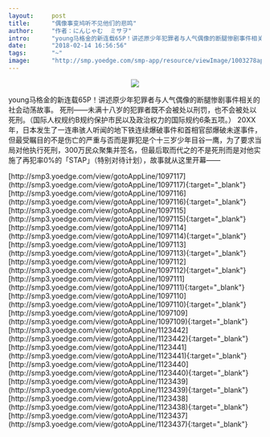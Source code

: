 ```yaml
---
layout:     post
title:      "偶像事变鸠听不见他们的悲鸣"
author:     "作者：にんじゃむ  ミサヲ"
intro:      "young马格金的新连载65P！讲述原少年犯罪者与人气偶像的断腿惨剧事件相关的社会动荡故事。 死刑——未满十八岁的犯罪者既不会被处以刑罚，也不会被处以死刑。（国际人权规约B规约保护市民以及政治权力的国际规约6条五项。） 20XX年，日本发生了一连串骇人听闻的地下铁连续爆破事件和首相官邸爆破未遂事件，但最受瞩目的不是伤亡的严重与否而是罪犯是个十三岁少年目谷一鹰，为了要求当局对他执行死刑，300万民众聚集并签名，但最后取而代之的不是死刑而是对他实施了再犯率0%的「STAP」（特别对待计划），故事就从这里开幕——"
date:       "2018-02-14 16:56:56"
tags:       "~"
image:      "http://smp.yoedge.com/smp-app/resource/viewImage/1003278appline.png"
---
```

<div style="text-align: center">
<p><img src="http://smp.yoedge.com/smp-app/resource/viewImage/1003278appline.png"/></p>
</div>
<p class="post-meta">
<span>young马格金的新连载65P！讲述原少年犯罪者与人气偶像的断腿惨剧事件相关的社会动荡故事。 死刑——未满十八岁的犯罪者既不会被处以刑罚，也不会被处以死刑。（国际人权规约B规约保护市民以及政治权力的国际规约6条五项。） 20XX年，日本发生了一连串骇人听闻的地下铁连续爆破事件和首相官邸爆破未遂事件，但最受瞩目的不是伤亡的严重与否而是罪犯是个十三岁少年目谷一鹰，为了要求当局对他执行死刑，300万民众聚集并签名，但最后取而代之的不是死刑而是对他实施了再犯率0%的「STAP」（特别对待计划），故事就从这里开幕——</span>
</p>
[http://smp3.yoedge.com/view/gotoAppLine/1097117](http://smp3.yoedge.com/view/gotoAppLine/1097117){:target="_blank"}
[http://smp3.yoedge.com/view/gotoAppLine/1097116](http://smp3.yoedge.com/view/gotoAppLine/1097116){:target="_blank"}
[http://smp3.yoedge.com/view/gotoAppLine/1097115](http://smp3.yoedge.com/view/gotoAppLine/1097115){:target="_blank"}
[http://smp3.yoedge.com/view/gotoAppLine/1097114](http://smp3.yoedge.com/view/gotoAppLine/1097114){:target="_blank"}
[http://smp3.yoedge.com/view/gotoAppLine/1097113](http://smp3.yoedge.com/view/gotoAppLine/1097113){:target="_blank"}
[http://smp3.yoedge.com/view/gotoAppLine/1097112](http://smp3.yoedge.com/view/gotoAppLine/1097112){:target="_blank"}
[http://smp3.yoedge.com/view/gotoAppLine/1097111](http://smp3.yoedge.com/view/gotoAppLine/1097111){:target="_blank"}
[http://smp3.yoedge.com/view/gotoAppLine/1097110](http://smp3.yoedge.com/view/gotoAppLine/1097110){:target="_blank"}
[http://smp3.yoedge.com/view/gotoAppLine/1097109](http://smp3.yoedge.com/view/gotoAppLine/1097109){:target="_blank"}
[http://smp3.yoedge.com/view/gotoAppLine/1123442](http://smp3.yoedge.com/view/gotoAppLine/1123442){:target="_blank"}
[http://smp3.yoedge.com/view/gotoAppLine/1123441](http://smp3.yoedge.com/view/gotoAppLine/1123441){:target="_blank"}
[http://smp3.yoedge.com/view/gotoAppLine/1123440](http://smp3.yoedge.com/view/gotoAppLine/1123440){:target="_blank"}
[http://smp3.yoedge.com/view/gotoAppLine/1123439](http://smp3.yoedge.com/view/gotoAppLine/1123439){:target="_blank"}
[http://smp3.yoedge.com/view/gotoAppLine/1123438](http://smp3.yoedge.com/view/gotoAppLine/1123438){:target="_blank"}
[http://smp3.yoedge.com/view/gotoAppLine/1123437](http://smp3.yoedge.com/view/gotoAppLine/1123437){:target="_blank"}


